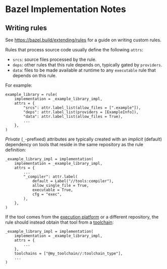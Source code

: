 # Bazel Implementation Notes

## Writing rules

See <https://bazel.build/extending/rules> for a guide on writing custom rules.

Rules that process source code usually define the following `attrs`:

- `srcs`: source files processed by the rule.
- `deps`: other rules that this rule depends on, typically gated by 
  `providers`.
- `data`: files to be made available at runtime to any `executable` rule
   that depends on this rule.

For example:

```starlark
example_library = rule(
    implementation = _example_library_impl,
    attrs = {
        "srcs": attr.label_list(allow_files = [".example"]),
        "deps": attr.label_list(providers = [ExampleInfo]),
        "data": attr.label_list(allow_files = True),
        ...
    },
)
```

_Private_ (`_`-prefixed) attributes are typically created with an _implicit_
(default) dependency on tools that reside in the same repository as the rule
definition:

```starlark
_example_library_impl = implementation(
    implementation = _example_library_impl,
    attrs = {
        ...
        "_compiler": attr.label(
            default = Label("//tools:compiler"),
            allow_single_file = True,
            executable = True,
            cfg = "exec",
        ),
    },
)
```

If the tool comes from the [execution platform](https://bazel.build/extending/platforms)
or a different repository, the rule should instead obtain that tool from a
[toolchain](https://bazel.build/extending/toolchains):

```starlark
_example_library_impl = implementation(
    implementation = _example_library_impl,
    attrs = {
        ...
    },
    toolchains = ["@my_toolchain//:toolchain_type"],
    ...
)
```
